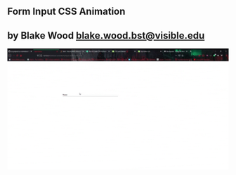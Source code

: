 ## Form Input CSS Animation ## 
**by Blake Wood**
blake.wood.bst@visible.edu
---
<img src="input-anime.gif" width="100%" height="50%" />
